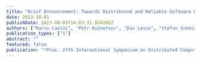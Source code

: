 ```yaml
---
title: "Brief Announcement: Towards Distributed and Reliable Software Defined Networking"
date: 2013-10-01
publishDate: 2023-08-03T14:03:31.920202Z
authors: ["Marco Canini", "Petr Kuznetsov", "Dan Levin", "Stefan Schmid"]
publication_types: ["1"]
abstract: ""
featured: false
publication: "*Proc. 27th International Symposium on Distributed Computing (DISC)*"
---
```


